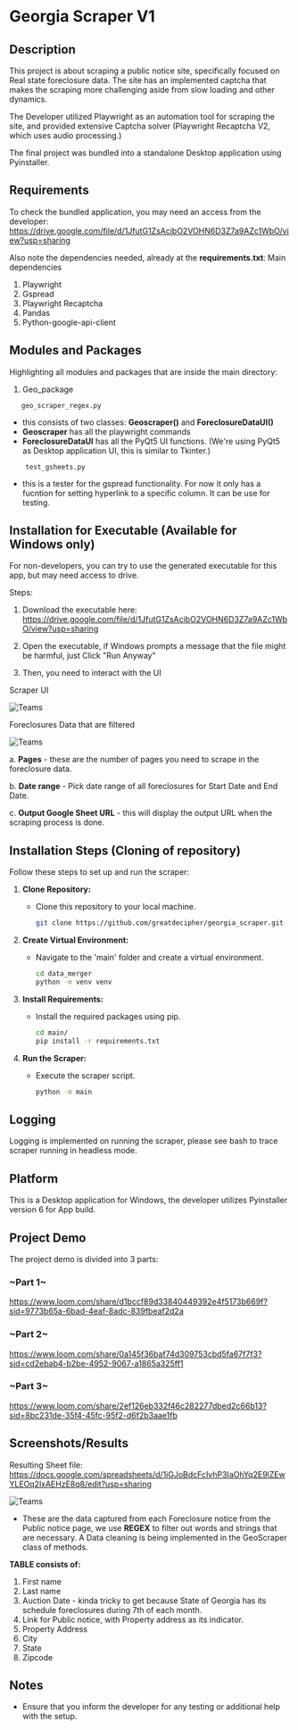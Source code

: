 # Georgia Scraper V1

## Description
This project is about scraping a public notice site, specifically focused on Real state foreclosure data. The site has an implemented captcha that makes the scraping more challenging aside from slow loading and other dynamics.

The Developer utilized Playwright as an automation tool for scraping the site, and provided extensive Captcha solver (Playwright Recaptcha V2, which uses audio processing.)

The final project was bundled into a standalone Desktop application using Pyinstaller.

## Requirements
To check the bundled application, you may need an access from the developer:
https://drive.google.com/file/d/1JfutG1ZsAcibO2VOHN6D3Z7a9AZc1WbO/view?usp=sharing


Also note the dependencies needed, already at the **requirements.txt**:
Main dependencies
1. Playwright
2. Gspread
3. Playwright Recaptcha
4. Pandas
5. Python-google-api-client

## Modules and Packages
Highlighting all modules and packages that are inside the main directory:
1. Geo_package
 ```
    geo_scraper_regex.py
 ```
- this consists of two classes: **Geoscraper()** and **ForeclosureDataUI()** 
- **Geoscraper** has all the playwright commands
- **ForeclosureDataUI** has all the PyQt5 UI functions. (We're using PyQt5 as   Desktop application UI, this is similar to Tkinter.)

```
    test_gsheets.py
```
- this is a tester for the gspread functionality. For now it only has a fucntion for setting hyperlink to a specific column. It can be use for testing.


## Installation for Executable (Available for Windows only)
For non-developers, you can try to use the generated executable for this app, but may need access to drive.

Steps:
1. Download the executable here:
https://drive.google.com/file/d/1JfutG1ZsAcibO2VOHN6D3Z7a9AZc1WbO/view?usp=sharing

2. Open the executable, if Windows prompts a message that the file might be harmful, just Click "Run Anyway"

3. Then, you need to interact with the UI

Scraper UI

   ![Teams](main/screenshots/geoscraper_ui.png)

Foreclosures Data that are filtered

   ![Teams](main/screenshots/foreclosures.png)

a. **Pages** - these are the number of pages you need to scrape in the foreclosure data.

b. **Date range** - Pick date range of all foreclosures for Start Date and End Date.

c. **Output Google Sheet URL** - this will display the output URL when the scraping process is done.


## Installation Steps (Cloning of repository)
Follow these steps to set up and run the scraper:
1. **Clone Repository:**
   - Clone this repository to your local machine.

     ```bash
     git clone https://github.com/greatdecipher/georgia_scraper.git
     ```

2. **Create Virtual Environment:**
   - Navigate to the 'main' folder and create a virtual environment.

     ```bash
     cd data_merger
     python -m venv venv
     ```

3. **Install Requirements:**
   - Install the required packages using pip.

     ```bash
     cd main/
     pip install -r requirements.txt
     ```

4. **Run the Scraper:**
   - Execute the scraper script.

     ```bash
     python -m main
     ```

## Logging
Logging is implemented on running the scraper, please see bash to trace scraper running in headless mode.

## Platform
This is a Desktop application for Windows, the developer utilizes Pyinstaller version 6 for App build.

## Project Demo
The project demo is divided into 3 parts:
### ~Part 1~
https://www.loom.com/share/d1bccf89d33840449392e4f5173b669f?sid=9773b65a-6bad-4eaf-8adc-839fbeaf2d2a

### ~Part 2~
https://www.loom.com/share/0a145f36baf74d309753cbd5fa67f7f3?sid=cd2ebab4-b2be-4952-9067-a1865a325ff1

### ~Part 3~
https://www.loom.com/share/2ef126eb332f46c282277dbed2c66b13?sid=8bc231de-35f4-45fc-95f2-d6f2b3aae1fb


## Screenshots/Results
Resulting Sheet file:
https://docs.google.com/spreadsheets/d/1iGJoBdcFcIvhP3IaOhYq2E9lZEwYLEOq2lxAEHzE8q8/edit?usp=sharing

![Teams](main/screenshots/result_foreclosure.png)


- These are the data captured from each Foreclosure notice from the Public notice page, we use **REGEX** to filter out words and strings that are necessary. A Data cleaning is being implemented in the GeoScraper class of methods.

**TABLE consists of:**
1. First name
2. Last name
3. Auction Date - kinda tricky to get because State of Georgia has its schedule foreclosures during 7th of each month.
4. Link for Public notice, with Property address as its indicator.
5. Property Address
6. City
7. State
8. Zipcode

## Notes
- Ensure that you inform the developer for any testing or additional help with the setup.

